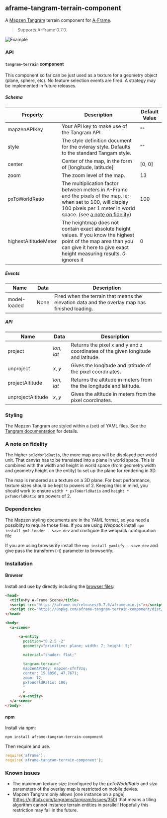 ## aframe-tangram-terrain-component

A [Mapzen Tangram](https://mapzen.com/products/tangram/) terrain component for [A-Frame](https://aframe.io).

> Supports A-Frame 0.7.0.

![Example](doc/example.jpg)

### API

#### `tangram-terrain` component

This component so far can be just used as a texture for a geometry object (plane, sphere, etc). No feature selection events are fired. A strategy may be implemented in future releases. 

##### Schema
| Property | Description | Default Value |
| -------- | ----------- | ------------- |
| mapzenAPIKey | Your API key to make use of the Tangram API. | "" |
| style | The style definition document for the ovleray style. Defaults to the standard Tangam style. | "" |
| center | Center of the map, in the form of [longitude, latitude] | [0, 0] |
| zoom | The zoom level of the map. | 13 |
| pxToWorldRatio | The multiplication factor between meters in A-Frame and the pixels of the map. ie; when set to 100, will display 100 pixels per 1 meter in world space. (see [a note on fidelity](#a-note-on-fidelity)) | 100 |
| highestAltitudeMeter | The heightmap does not contain exact absolute height values. If you know the highest point of the map area than you can give it here to give exact height measuring results. _0_ ignores it | 0 |


##### Events
| Name | Data | Description |
| -------- | ----------- | ------------- |
| model-loaded | None| Fired when the terrain that means the elevation data and the overlay map has finished loading. |


##### API
| Name | Data | Description |
| -------- | ----------- | ------------- |
| project | _lon_, _lat_| Returns the pixel x and y and z coordinates of the given longitude and latitude. |
| unproject | _x_, _y_| Gives the longitude and latitude of the pixel coordinates. |
| projectAltitude | _lon_, _lat_| Returns the altitude in meters from the the longitude and latitude. |
| unprojectAltitude | _x_, _y_| Gives the altitude in meters from the pixel coordinates. |

### Styling
The Mapzen Tangram are styled within a (set) of YAML files. See the [Tangram documentation](https://mapzen.com/documentation/tangram/) for details. 

### A note on fidelity

The higher `pxToWorldRatio`, the more map area will be displayed per world
unit. That canvas has to be translated into a plane in world space. This is
combined with the width and height in world space (from geometry.width and
geometry.height on the entity) to set up the plane for rendering in 3D.

The map is rendered as a texture on a 3D plane. For best performance, texture
sizes should be kept to powers of 2. Keeping this in mind, you should work to
ensure `width * pxToWorldRatio` and `height * pxToWorldRatio` are powers of 2.

### Dependencies
The Mapzen styling documents are in the YAML format, so you need a possiblity to require those files.
If you are using _Webpack_ install
`npm install yml-loader --save-dev` 
and configure the webpack configuration file

If you are using browserify install the
`nmp install yamlify --save-dev` 
and give pass the transform (-t) parameter to browserify.

### Installation

#### Browser

Install and use by directly including the [browser files](dist):

```html
<head>
  <title>My A-Frame Scene</title>
  <script src="https://aframe.io/releases/0.7.0/aframe.min.js"></script>
  <script src="https://unpkg.com/aframe-tangram-terrain-component/dist/aframe-tangram-terrain-component.min.js"></script>
</head>

<body>
  <a-scene>

      <a-entity 
        position="0 2.5 -2"
        geometry="primitive: plane; width: 7; height: 5;"
        
        material="shader: flat;"

        tangram-terrain="
        mapzenAPIKey: mapzen-sfnfVzq;
        center: 15.8056, 47.7671;
        zoom: 12;
        pxToWorldRatio: 100;
        "
        >
      </a-entity>
  </a-scene>
</body>
```

<!-- If component is accepted to the Registry, uncomment this. -->
<!--
Or with [angle](https://npmjs.com/package/angle/), you can install the proper
version of the component straight into your HTML file, respective to your
version of A-Frame:

```sh
angle install aframe-tangram-terrain-component
```
-->

#### npm

Install via npm:

```bash
npm install aframe-tangram-terrain-component
```

Then require and use.

```js
require('aframe');
require('aframe-tangram-terrain-component');
```


### Known issues
* The maximum texture size (configured by the _pxToWorldRatio_ and _size_ parameters of the overlay map is restricted on mobile devies.  
* Mapzen Tangram only allows [one instance on a page] (https://github.com/tangrams/tangram/issues/350) that means a tiling algorithm cannot instance terrain entities in parallel! Hopefully this restriction may fall in the future.

